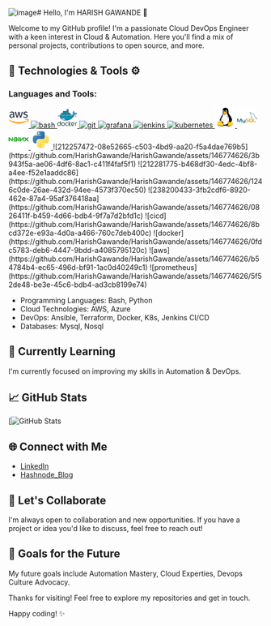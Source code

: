 ![image](https://github.com/HarishGawande/HarishGawande/assets/146774626/e1a3bdca-aeae-48af-bcc8-2cdd386ae33f)# Hello, I'm HARISH GAWANDE 👋

Welcome to my GitHub profile! I'm a passionate Cloud DevOps Engineer with a keen interest in Cloud & Automation. Here you'll find a mix of personal projects, contributions to open source, and more.

## 🔧 Technologies & Tools ⚙️

<p align="left">
</p>

<h3 align="left">Languages and Tools:</h3>
<p align="left"> <a href="https://aws.amazon.com" target="_blank" rel="noreferrer"> <img src="https://raw.githubusercontent.com/devicons/devicon/master/icons/amazonwebservices/amazonwebservices-original-wordmark.svg" alt="aws" width="40" height="40"/> </a> <a href="https://www.gnu.org/software/bash/" target="_blank" rel="noreferrer"> <img src="https://www.vectorlogo.zone/logos/gnu_bash/gnu_bash-icon.svg" alt="bash" width="40" height="40"/> </a> <a href="https://www.docker.com/" target="_blank" rel="noreferrer"> <img src="https://raw.githubusercontent.com/devicons/devicon/master/icons/docker/docker-original-wordmark.svg" alt="docker" width="40" height="40"/> </a> <a href="https://git-scm.com/" target="_blank" rel="noreferrer"> <img src="https://www.vectorlogo.zone/logos/git-scm/git-scm-icon.svg" alt="git" width="40" height="40"/> </a> <a href="https://grafana.com" target="_blank" rel="noreferrer"> <img src="https://www.vectorlogo.zone/logos/grafana/grafana-icon.svg" alt="grafana" width="40" height="40"/> </a> <a href="https://www.jenkins.io" target="_blank" rel="noreferrer"> <img src="https://www.vectorlogo.zone/logos/jenkins/jenkins-icon.svg" alt="jenkins" width="40" height="40"/> </a> <a href="https://kubernetes.io" target="_blank" rel="noreferrer"> <img src="https://www.vectorlogo.zone/logos/kubernetes/kubernetes-icon.svg" alt="kubernetes" width="40" height="40"/> </a> <a href="https://www.linux.org/" target="_blank" rel="noreferrer"> <img src="https://raw.githubusercontent.com/devicons/devicon/master/icons/linux/linux-original.svg" alt="linux" width="40" height="40"/> </a> <a href="https://www.mysql.com/" target="_blank" rel="noreferrer"> <img src="https://raw.githubusercontent.com/devicons/devicon/master/icons/mysql/mysql-original-wordmark.svg" alt="mysql" width="40" height="40"/> </a> <a href="https://www.nginx.com" target="_blank" rel="noreferrer"> <img src="https://raw.githubusercontent.com/devicons/devicon/master/icons/nginx/nginx-original.svg" alt="nginx" width="40" height="40"/> </a> <a href="https://www.python.org" target="_blank" rel="noreferrer"> <img src="https://raw.githubusercontent.com/devicons/devicon/master/icons/python/python-original.svg" alt="python" width="40" height="40"/> </a> <a>![212257472-08e52665-c503-4bd9-aa20-f5a4dae769b5](https://github.com/HarishGawande/HarishGawande/assets/146774626/3b943f5a-ae06-4df6-8ac1-c411f4faf5f1)
![212281775-b468df30-4edc-4bf8-a4ee-f52e1aaddc86](https://github.com/HarishGawande/HarishGawande/assets/146774626/1246c0de-26ae-432d-94ee-4573f370ec50)
![238200433-3fb2cdf6-8920-462e-87a4-95af376418aa](https://github.com/HarishGawande/HarishGawande/assets/146774626/0826411f-b459-4d66-bdb4-9f7a7d2bfd1c)
![cicd](https://github.com/HarishGawande/HarishGawande/assets/146774626/8bcd372e-e93a-4d0a-a466-760c7deb400c)
![docker](https://github.com/HarishGawande/HarishGawande/assets/146774626/0fdc5783-deb6-4447-9bdd-a4085795120c)
![aws](https://github.com/HarishGawande/HarishGawande/assets/146774626/b54784b4-ec65-496d-bf91-1ac0d40249c1)
![prometheus](https://github.com/HarishGawande/HarishGawande/assets/146774626/5f52de48-be3e-45c6-bdb4-ad3cb8199e74) </a> </p>

- Programming Languages: Bash, Python
- Cloud Technologies: AWS, Azure
- DevOps: Ansible, Terraform, Docker, K8s, Jenkins CI/CD 
- Databases: Mysql, Nosql

## 🌱 Currently Learning

I'm currently focused on improving my skills in Automation & DevOps.

## 📈 GitHub Stats

[![ GitHub Stats ](https://github.com/HarishGawande)

## 🌐 Connect with Me

- [ LinkedIn ](https://www.linkedin.com/in/harish-gawande-1211h09/)
- [ Hashnode_Blog ](https://harishgawande.hashnode.dev/?source=top_nav_blog_home)

## 🤝 Let's Collaborate

I'm always open to collaboration and new opportunities. If you have a project or idea you'd like to discuss, feel free to reach out!

## 🎯 Goals for the Future

My future goals include Automation Mastery, Cloud Experties, Devops Culture Advocacy.

Thanks for visiting! Feel free to explore my repositories and get in touch.

Happy coding! ✨


<!---
HarishGawande/HarishGawande is a ✨ special ✨ repository because its `README.md` (this file) appears on your GitHub profile.
You can click the Preview link to take a look at your changes.
--->
